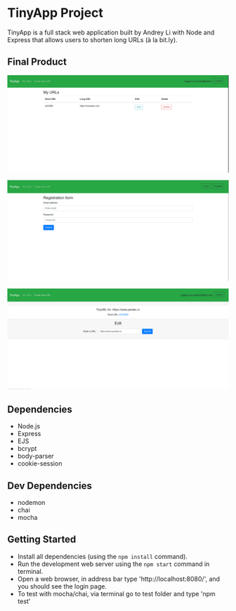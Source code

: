 # TinyApp Project

TinyApp is a full stack web application built by Andrey Li with Node and Express that allows users to shorten long URLs (à la bit.ly).

## Final Product

!["Screenshot of URL page"](https://github.com/hanuz06/tinyapp/blob/master/docs/urls-page.png)

!["Screenshot of Registration page"](https://github.com/hanuz06/tinyapp/blob/master/docs/register-page.png)

!["Screenshot of Edit page"](https://github.com/hanuz06/tinyapp/blob/master/docs/url-edit-page.png)


## Dependencies

- Node.js
- Express
- EJS
- bcrypt
- body-parser
- cookie-session

## Dev Dependencies

- nodemon
- chai
- mocha

## Getting Started

- Install all dependencies (using the `npm install` command).
- Run the development web server using the `npm start` command in terminal.
- Open a web browser, in address bar type 'http://localhost:8080/', and you should see the login page.
- To test with mocha/chai, via terminal go to test folder and type 'npm test'